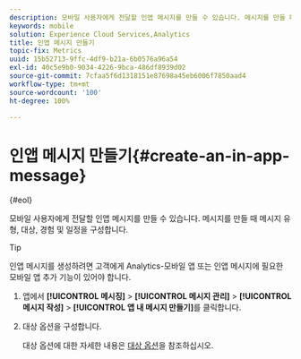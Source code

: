 ```yaml
---
description: 모바일 사용자에게 전달할 인앱 메시지를 만들 수 있습니다. 메시지를 만들 때 메시지 유형, 대상, 경험 및 일정을 구성합니다.
keywords: mobile
solution: Experience Cloud Services,Analytics
title: 인앱 메시지 만들기
topic-fix: Metrics
uuid: 15b52713-9ffc-4df9-b21a-6b0576a96a54
exl-id: 40c5e9b0-9034-4226-9bca-486df8939d02
source-git-commit: 7cfaa5f6d1318151e87698a45eb6006f7850aad4
workflow-type: tm+mt
source-wordcount: '100'
ht-degree: 100%

---
```


# 인앱 메시지 만들기{#create-an-in-app-message}

{#eol}

모바일 사용자에게 전달할 인앱 메시지를 만들 수 있습니다. 메시지를 만들 때 메시지 유형, 대상, 경험 및 일정을 구성합니다.

>[!TIP]
>
>인앱 메시지를 생성하려면 고객에게 Analytics-모바일 앱 또는 인앱 메시지에 필요한 모바일 앱 추가 기능이 있어야 합니다.

1. 앱에서 **[!UICONTROL 메시징]** > **[!UICONTROL 메시지 관리]** > **[!UICONTROL 메시지 작성]** > **[!UICONTROL 앱 내 메시지 만들기]**&#x200B;를 클릭합니다.
1. 대상 옵션을 구성합니다.

   대상 옵션에 대한 자세한 내용은 [대상 옵션](/help/using/in-app-messaging/t-in-app-message/c-audience-in-app-message.md)을 참조하십시오.
